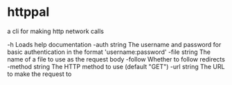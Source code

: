 # httppal
a cli for making http network calls

  -h
    Loads help documentation
  -auth string
    	The username and password for basic authentication in the format 'username:password'
  -file string
    	The name of a file to use as the request body
  -follow
    	Whether to follow redirects
  -method string
    	The HTTP method to use (default "GET")
  -url string
    	The URL to make the request to
